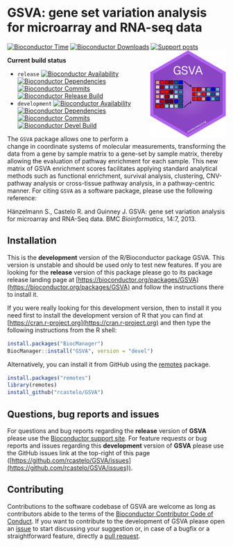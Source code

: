 # GSVA: gene set variation analysis for microarray and RNA-seq data

[![Bioconductor Time](https://bioconductor.org/shields/years-in-bioc/GSVA.svg)](https://bioconductor.org/packages/release/bioc/html/GSVA.html "How long has been GSVA in a release of Bioconductor")
[![Bioconductor Downloads](https://bioconductor.org/shields/downloads/GSVA.svg)](https://bioconductor.org/packages/stats/bioc/GSVA/ "Ranking by number of downloads. A lower number means the package is downloaded more frequently. Determined within a package type (software, experiment, annotation, workflow) and uses the number of distinct IPs for the last 12 months")
[![Support posts](https://bioconductor.org/shields/posts/GSVA.svg)](https://support.bioconductor.org/t/GSVA/ "Support site activity on GSVA, last 6 months: tagged questions/avg. answers per question/avg. comments per question/accepted answers, or 0 if no tagged posts.")
<img align="right" src="https://raw.githubusercontent.com/Bioconductor/BiocStickers/master/GSVA/GSVA.png" height="200"/>

**Current build status**
- `release` [![Bioconductor Availability](https://bioconductor.org/shields/availability/release/GSVA.svg)](https://bioconductor.org/packages/release/bioc/html/GSVA.html#archives "Whether GSVA release is available on all platforms") 
[![Bioconductor Dependencies](https://bioconductor.org/shields/dependencies/release/GSVA.svg)](https://bioconductor.org/packages/release/bioc/html/GSVA.html#since "Number of recursive dependencies needed to install package")
[![Bioconductor Commits](https://bioconductor.org/shields/lastcommit/release/bioc/GSVA.svg)](https://bioconductor.org/checkResults/devel/bioc-LATEST/GSVA "Time since last commit, possible values: today, < 1 week, < 1 month, < 3 months, since release, before release")
[![Bioconductor Release Build](https://bioconductor.org/shields/build/release/bioc/GSVA.svg)](https://bioconductor.org/checkResults/release/bioc-LATEST/GSVA/ "Bioconductor release build")
- `development` [![Bioconductor Availability](https://bioconductor.org/shields/availability/devel/GSVA.svg)](https://bioconductor.org/packages/devel/bioc/html/GSVA.html#archives "Whether GSVA devel is available on all platforms") 
[![Bioconductor Dependencies](https://bioconductor.org/shields/dependencies/devel/GSVA.svg)](https://bioconductor.org/packages/devel/bioc/html/GSVA.html#since "Number of recursive dependencies needed to install package")
[![Bioconductor Commits](https://bioconductor.org/shields/lastcommit/devel/bioc/GSVA.svg)](https://bioconductor.org/checkResults/devel/bioc-LATEST/GSVA "Time since last commit, possible values: today, < 1 week, < 1 month, < 3 months, since release, before release")
[![Bioconductor Devel Build](https://bioconductor.org/shields/build/devel/bioc/GSVA.svg)](https://bioconductor.org/checkResults/devel/bioc-LATEST/GSVA/ "Bioconductor devel build")

The `GSVA` package allows one to perform a change in coordinate systems of molecular measurements, transforming the data from a gene by sample matrix to a gene-set by sample matrix, thereby allowing the evaluation of pathway enrichment for each sample. This new matrix of GSVA enrichment scores facilitates applying standard analytical methods such as functional enrichment, survival analysis, clustering, CNV-pathway analysis or cross-tissue pathway analysis, in a pathway-centric manner. For citing `GSVA` as a software package, please use the following reference:

  H&auml;nzelmann S., Castelo R. and Guinney J. GSVA: gene set variation analysis for microarray and RNA-Seq data. BMC _Bioinformatics_, 14:7, 2013.

## Installation

This is the __development__ version of the R/Bioconductor package GSVA. This version is unstable and should be used only to test new features. If you are looking for the __release__ version of this package please go to its package release landing page at [https://bioconductor.org/packages/GSVA](https://bioconductor.org/packages/GSVA) and follow the instructions there to install it.

If you were really looking for this development version, then to install it you
need first to install the development version of R that you can find at [https://cran.r-project.org](https://cran.r-project.org) and then type the following instructions from the R shell:

```r
install.packages("BiocManager")
BiocManager::install("GSVA", version = "devel")
```

Alternatively, you can install it from GitHub using the [remotes](https://github.com/r-lib/remotes "remotes") package.

```r
install.packages("remotes")
library(remotes)
install_github("rcastelo/GSVA")
```

## Questions, bug reports and issues

For questions and bug reports regarding the __release__ version of **GSVA**
please use the [Bioconductor support site](https://support.bioconductor.org "Bioconductor support site").
For feature requests or bug reports and issues regarding this __development__ version of **GSVA**
please use the GitHub issues link at the top-right of this page
([https://github.com/rcastelo/GSVA/issues](https://github.com/rcastelo/GSVA/issues)).

## Contributing

Contributions to the software codebase of GSVA are welcome as long as contributors abide to the
terms of the [Bioconductor Contributor Code of Conduct](https://bioconductor.org/about/code-of-conduct).
If you want to contribute to the development of GSVA please open an
[issue](https://github.com/rcastelo/GSVA/issues) to start discussing your suggestion or, in case of a
bugfix or a straightforward feature, directly a
[pull request](https://github.com/rcastelo/GSVA/pulls).

